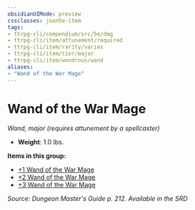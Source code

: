 ```yaml
---
obsidianUIMode: preview
cssclasses: json5e-item
tags:
- ttrpg-cli/compendium/src/5e/dmg
- ttrpg-cli/item/attunement/required
- ttrpg-cli/item/rarity/varies
- ttrpg-cli/item/tier/major
- ttrpg-cli/item/wondrous/wand
aliases: 
- "Wand of the War Mage"
---
```

# Wand of the War Mage
*Wand, major (requires attunement by a spellcaster)*  


- **Weight**: 1.0 lbs.

**Items in this group:**

- [+1 Wand of the War Mage](3-Mechanics/CLI/items/1-wand-of-the-war-mage.md)
- [+2 Wand of the War Mage](3-Mechanics/CLI/items/2-wand-of-the-war-mage.md)
- [+3 Wand of the War Mage](3-Mechanics/CLI/items/3-wand-of-the-war-mage.md)

*Source: Dungeon Master's Guide p. 212. Available in the <span title='Systems Reference Document (5.1)'>SRD</span>*